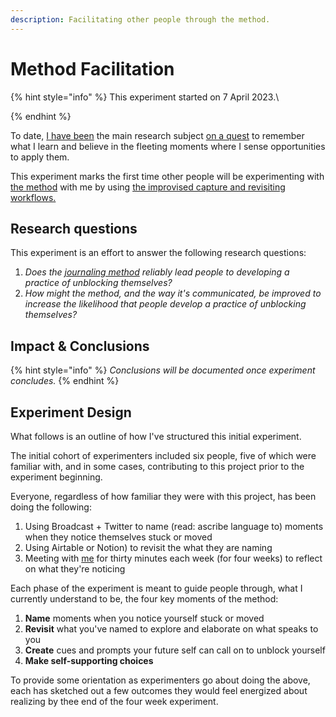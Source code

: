 ```yaml
---
description: Facilitating other people through the method.
---
```


# Method Facilitation

{% hint style="info" %}
This experiment started on 7 April 2023.\

{% endhint %}

To date, [I](../about.md)[ have been](../about.md) the main research subject [on a quest](../need-memory.md) to remember what I learn and believe in the fleeting moments where I sense opportunities to apply them.

This experiment marks the first time other people will be experimenting with [the method](../method.md) with me by using [the improvised capture and revisiting workflows.](drop-journal-v0.1.md)

## Research questions&#x20;

This experiment is an effort to answer the following research questions:

1. _Does the_ [_journaling method_](../method.md) _reliably lead people to developing a practice of unblocking themselves?_
2. _How might the method, and the way it's communicated, be improved to increase the likelihood that people develop a practice of unblocking themselves?_

## Impact & Conclusions

{% hint style="info" %}
_Conclusions will be documented once experiment concludes._
{% endhint %}

## Experiment Design

What follows is an outline of how I've structured this initial experiment. &#x20;

The initial cohort of experimenters included six people, five of which were familiar with, and in some cases, contributing to this project prior to the experiment beginning.

Everyone, regardless of how familiar they were with this project, has been doing the following:

1. Using Broadcast + Twitter to name (read: ascribe language to) moments when they notice themselves stuck or moved
2. Using Airtable or Notion) to revisit the what they are naming
3. Meeting with [me](../about.md) for thirty minutes each week (for four weeks) to reflect on what they're noticing

Each phase of the experiment is meant to guide people through, what I currently understand to be, the four key moments of the method:

1. **Name** moments when you notice yourself stuck or moved
2. **Revisit** what you've named to explore and elaborate on what speaks to you
3. **Create** cues and prompts your future self can call on to unblock yourself
4. **Make self-supporting choices**

To provide some orientation as experimenters go about doing the above, each has sketched out a few outcomes they would feel energized about realizing by thee end of the four week experiment.

